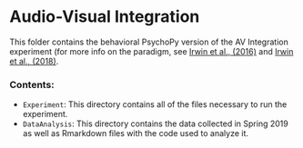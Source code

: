# Audio-Visual Integration

This folder contains the behavioral PsychoPy version of the AV Integration experiment (for more info on the paradigm, see [Irwin et al., (2016)](https://asa.scitation.org/doi/abs/10.1121/1.4971110) and [Irwin et al., (2018)](http://booksandjournals.brillonline.com/content/journals/10.1163/22134808-00002580).

### Contents:
* `Experiment`: This directory contains all of the files necessary to run the experiment.
* `DataAnalysis`: This directory contains the data collected in Spring 2019 as well as Rmarkdown files with the code used to analyze it.
